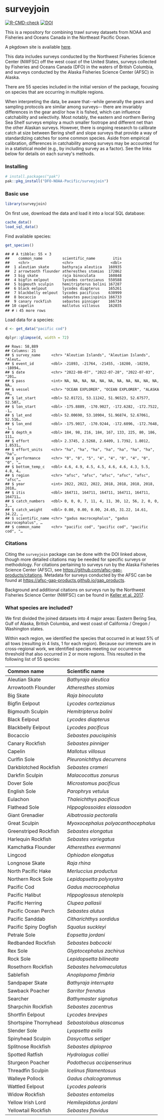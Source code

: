 
# surveyjoin

<!-- badges: start -->

[![R-CMD-check](https://github.com/DFO-NOAA-Pacific/surveyjoin/actions/workflows/R-CMD-check.yaml/badge.svg)](https://github.com/DFO-NOAA-Pacific/surveyjoin/actions/workflows/R-CMD-check.yaml)
[![DOI](https://zenodo.org/badge/484561620.svg)](https://zenodo.org/doi/10.5281/zenodo.10031852)
<!-- badges: end -->

This is a repository for combining trawl survey datasets from NOAA and
Fisheries and Oceans Canada in the Northeast Pacific Ocean.

A pkgdown site is available
[here](https://dfo-noaa-pacific.github.io/surveyjoin/).

This data includes surveys conducted by the Northwest Fisheries Science
Center (NWFSC) off the west coast of the United States, surveys
collected by Fisheries and Oceans Canada (DFO) in the waters of British
Columbia, and surveys conducted by the Alaska Fisheries Science Center
(AFSC) in Alaska. 

There are 55 species included in the initial version of the package,
focusing on species that are occurring in multiple regions.

When interpreting the data, be aware that--while 
generally the gears and sampling protocols are similar among surveys--
there are invariably differences in the gear and/or how it is fished, 
which can influence catchability and selectivity. Most notably, 
the eastern and northern Bering Sea Shelf surveys employ a much smaller 
footrope and different net than the other Alaskan surveys. However,
there is ongoing research to calibrate catch at size between Bering
shelf and slope surveys that provide a way of standardizing catches
for some common species. Aside from empirical calibration, differences
in catchability among surveys may be accounted for in a statistical 
model (e.g., by including survey as a factor). See the links below for 
details on each survey's methods.

### Installing

``` r
# install.packages("pak")
pak::pkg_install("DFO-NOAA-Pacific/surveyjoin")
```

### Basic use

``` r
library(surveyjoin)
```

On first use, download the data and load it into a local SQL database:

``` r
cache_data()
load_sql_data()
```

Find available species:

``` r
get_species()
```

    ## # A tibble: 55 × 3
    ##    common_name         scientific_name        itis
    ##    <chr>               <chr>                 <dbl>
    ##  1 aleutian skate      bathyraja aleutica   160935
    ##  2 arrowtooth flounder atheresthes stomias  172862
    ##  3 big skate           raja binoculata      160848
    ##  4 bigfin eelpout      lycodes cortezianus  550588
    ##  5 bigmouth sculpin    hemitripterus bolini 167287
    ##  6 black eelpout       lycodes diapterus    165261
    ##  7 blackbelly eelpout  lycodes pacificus    630999
    ##  8 bocaccio            sebastes paucispinis 166733
    ##  9 canary rockfish     sebastes pinniger    166734
    ## 10 capelin             mallotus villosus    162035
    ## # ℹ 45 more rows

Load data for a species:

``` r
d <- get_data("pacific cod")
```

``` r
dplyr::glimpse(d, width = 72)
```

    ## Rows: 58,889
    ## Columns: 21
    ## $ survey_name     <chr> "Aleutian Islands", "Aleutian Islands", "Aleut…
    ## $ event_id        <dbl> -21893, -21764, -21455, -18280, -18259, -18094…
    ## $ date            <chr> "2022-08-07", "2022-07-28", "2022-07-03", "201…
    ## $ pass            <int> NA, NA, NA, NA, NA, NA, NA, NA, NA, NA, NA, NA…
    ## $ vessel          <chr> "OCEAN EXPLORER", "OCEAN EXPLORER", "ALASKA PR…
    ## $ lat_start       <dbl> 52.01721, 53.11242, 51.96523, 52.67577, 52.507…
    ## $ lon_start       <dbl> -175.8889, -170.9027, -172.6282, -172.7522, -1…
    ## $ lat_end         <dbl> 52.00690, 53.10904, 51.96874, 52.67061, 52.516…
    ## $ lon_end         <dbl> -175.9017, -170.9244, -172.6096, -172.7648, -1…
    ## $ depth_m         <dbl> 184, 98, 216, 184, 167, 133, 225, 80, 186, 111…
    ## $ effort          <dbl> 2.3745, 2.5268, 2.6409, 1.7392, 1.8012, 1.8531…
    ## $ effort_units    <chr> "ha", "ha", "ha", "ha", "ha", "ha", "ha", "ha"…
    ## $ performance     <chr> "0", "0", "5", "4", "4", "0", "4", "0", "0", "…
    ## $ bottom_temp_c   <dbl> 4.6, 4.9, 4.5, 4.5, 4.6, 4.6, 4.3, 5.5, 4.8, 4…
    ## $ region          <chr> "afsc", "afsc", "afsc", "afsc", "afsc", "afsc"…
    ## $ year            <int> 2022, 2022, 2022, 2018, 2018, 2018, 2018, 2018…
    ## $ itis            <dbl> 164711, 164711, 164711, 164711, 164711, 164711…
    ## $ catch_numbers   <dbl> 0, 0, 0, 7, 11, 4, 11, 30, 12, 56, 2, 0, 0, 3,…
    ## $ catch_weight    <dbl> 0.00, 0.00, 0.00, 24.65, 31.22, 14.61, 34.22, …
    ## $ scientific_name <chr> "gadus macrocephalus", "gadus macrocephalus", …
    ## $ common_name     <chr> "pacific cod", "pacific cod", "pacific cod", "…

### Citations

Citing the `surveyjoin` package can be done with the DOI linked above,
though more detailed citations may be needed for specific surveys or
methodology. For citations pertaining to surveys run by the Alaska
Fisheries Science Center (AFSC), 
see <https://github.com/afsc-gap-products/citations>. 
Metadata for surveys conducted by the AFSC can be found at 
<https://afsc-gap-products.github.io/gap_products>.

Background and additional citations on surveys run by the Northwest
Fisheries Science Center (NWFSC) can be found in [Keller et
al. 2017](https://repository.library.noaa.gov/view/noaa/14179/noaa_14179_DS1.pdf). 

### What species are included?

We first divided the joined datasets into 4 major areas: Eastern Bering
Sea, Gulf of Alaska, British Columbia, and west coast of California /
Oregon / Washington states.

Within each region, we identified the species that occurred in at least
5% of all tows (resulting in 4 lists, 1 for each region). Because our
interests are in cross-regional work, we identified species meeting our
occurrence threshold that also occurred in 2 or more regions. This
resulted in the following list of 55 species:

| Common name           | Scientific name                     |
|:----------------------|:------------------------------------|
| Aleutian Skate        | *Bathyraja aleutica*                |
| Arrowtooth Flounder   | *Atheresthes stomias*               |
| Big Skate             | *Raja binoculata*                   |
| Bigfin Eelpout        | *Lycodes cortezianus*               |
| Bigmouth Sculpin      | *Hemitripterus bolini*              |
| Black Eelpout         | *Lycodes diapterus*                 |
| Blackbelly Eelpout    | *Lycodes pacificus*                 |
| Bocaccio              | *Sebastes paucispinis*              |
| Canary Rockfish       | *Sebastes pinniger*                 |
| Capelin               | *Mallotus villosus*                 |
| Curlfin Sole          | *Pleuronichthys decurrens*          |
| Darkblotched Rockfish | *Sebastes crameri*                  |
| Darkfin Sculpin       | *Malacocottus zonurus*              |
| Dover Sole            | *Microstomus pacificus*             |
| English Sole          | *Parophrys vetulus*                 |
| Eulachon              | *Thaleichthys pacificus*            |
| Flathead Sole         | *Hippoglossoides elassodon*         |
| Giant Grenadier       | *Albatrossia pectoralis*            |
| Great Sculpin         | *Myoxocephalus polyacanthocephalus* |
| Greenstriped Rockfish | *Sebastes elongatus*                |
| Harlequin Rockfish    | *Sebastes variegatus*               |
| Kamchatka Flounder    | *Atheresthes evermanni*             |
| Lingcod               | *Ophiodon elongatus*                |
| Longnose Skate        | *Raja rhina*                        |
| North Pacific Hake    | *Merluccius productus*              |
| Northern Rock Sole    | *Lepidopsetta polyxystra*           |
| Pacific Cod           | *Gadus macrocephalus*               |
| Pacific Halibut       | *Hippoglossus stenolepis*           |
| Pacific Herring       | *Clupea pallasii*                   |
| Pacific Ocean Perch   | *Sebastes alutus*                   |
| Pacific Sanddab       | *Citharichthys sordidus*            |
| Pacific Spiny Dogfish | *Squalus suckleyi*                  |
| Petrale Sole          | *Eopsetta jordani*                  |
| Redbanded Rockfish    | *Sebastes babcocki*                 |
| Rex Sole              | *Glyptocephalus zachirus*           |
| Rock Sole             | *Lepidopsetta bilineata*            |
| Rosethorn Rockfish    | *Sebastes helvomaculatus*           |
| Sablefish             | *Anoplopoma fimbria*                |
| Sandpaper Skate       | *Bathyraja interrupta*              |
| Sawback Poacher       | *Sarritor frenatus*                 |
| Searcher              | *Bathymaster signatus*              |
| Sharpchin Rockfish    | *Sebastes zacentrus*                |
| Shortfin Eelpout      | *Lycodes brevipes*                  |
| Shortspine Thornyhead | *Sebastolobus alascanus*            |
| Slender Sole          | *Lyopsetta exilis*                  |
| Spinyhead Sculpin     | *Dasycottus setiger*                |
| Splitnose Rockfish    | *Sebastes diploproa*                |
| Spotted Ratfish       | *Hydrolagus colliei*                |
| Sturgeon Poacher      | *Podothecus accipenserinus*         |
| Threadfin Sculpin     | *Icelinus filamentosus*             |
| Walleye Pollock       | *Gadus chalcogrammus*               |
| Wattled Eelpout       | *Lycodes palearis*                  |
| Widow Rockfish        | *Sebastes entomelas*                |
| Yellow Irish Lord     | *Hemilepidotus jordani*             |
| Yellowtail Rockfish   | *Sebastes flavidus*                 |
